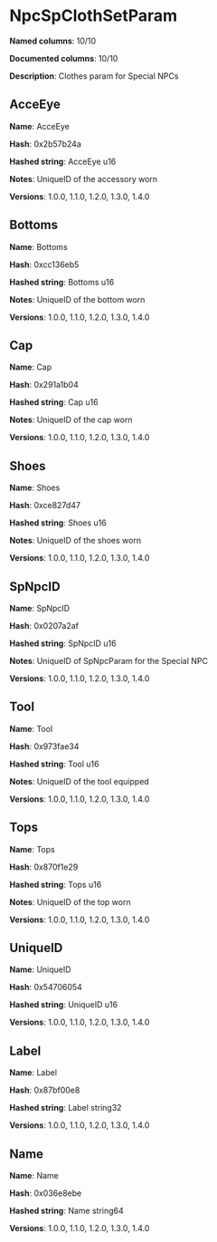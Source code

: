 # NpcSpClothSetParam
**Named columns**: 10/10

**Documented columns**: 10/10

**Description**: Clothes param for Special NPCs
## AcceEye

**Name**: AcceEye

**Hash**: 0x2b57b24a

**Hashed string**: AcceEye u16

**Notes**: UniqueID of the accessory worn

**Versions**: 1.0.0, 1.1.0, 1.2.0, 1.3.0, 1.4.0

## Bottoms

**Name**: Bottoms

**Hash**: 0xcc136eb5

**Hashed string**: Bottoms u16

**Notes**: UniqueID of the bottom worn

**Versions**: 1.0.0, 1.1.0, 1.2.0, 1.3.0, 1.4.0

## Cap

**Name**: Cap

**Hash**: 0x291a1b04

**Hashed string**: Cap u16

**Notes**: UniqueID of the cap worn

**Versions**: 1.0.0, 1.1.0, 1.2.0, 1.3.0, 1.4.0

## Shoes

**Name**: Shoes

**Hash**: 0xce827d47

**Hashed string**: Shoes u16

**Notes**: UniqueID of the shoes worn

**Versions**: 1.0.0, 1.1.0, 1.2.0, 1.3.0, 1.4.0

## SpNpcID

**Name**: SpNpcID

**Hash**: 0x0207a2af

**Hashed string**: SpNpcID u16

**Notes**: UniqueID of SpNpcParam for the Special NPC

**Versions**: 1.0.0, 1.1.0, 1.2.0, 1.3.0, 1.4.0

## Tool

**Name**: Tool

**Hash**: 0x973fae34

**Hashed string**: Tool u16

**Notes**: UniqueID of the tool equipped 

**Versions**: 1.0.0, 1.1.0, 1.2.0, 1.3.0, 1.4.0

## Tops

**Name**: Tops

**Hash**: 0x870f1e29

**Hashed string**: Tops u16

**Notes**: UniqueID of the top worn

**Versions**: 1.0.0, 1.1.0, 1.2.0, 1.3.0, 1.4.0

## UniqueID

**Name**: UniqueID

**Hash**: 0x54706054

**Hashed string**: UniqueID u16

**Versions**: 1.0.0, 1.1.0, 1.2.0, 1.3.0, 1.4.0

## Label

**Name**: Label

**Hash**: 0x87bf00e8

**Hashed string**: Label string32

**Versions**: 1.0.0, 1.1.0, 1.2.0, 1.3.0, 1.4.0

## Name

**Name**: Name

**Hash**: 0x036e8ebe

**Hashed string**: Name string64

**Versions**: 1.0.0, 1.1.0, 1.2.0, 1.3.0, 1.4.0

